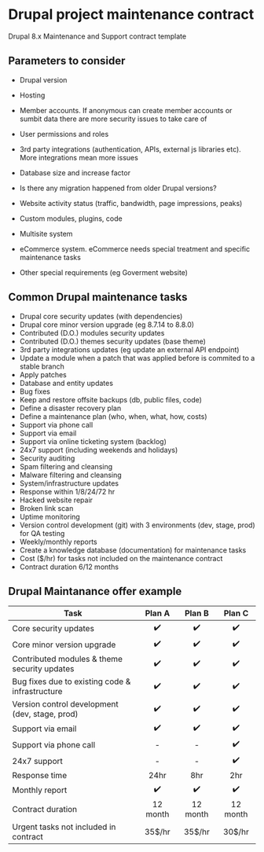 # Drupal project maintenance contract
Drupal 8.x Maintenance and Support contract template


## Parameters to consider

- Drupal version
- Hosting
- Member accounts. If anonymous can create member accounts or sumbit data there are more security issues to take care of
- User permissions and roles
- 3rd party integrations (authentication, APIs, external js libraries etc). More integrations mean more issues
- Database size and increase factor
- Is there any migration happened from older Drupal versions?
- Website activity status (traffic, bandwidth, page impressions, peaks)
- Custom modules, plugins, code
- Multisite system

- eCommerce system. eCommerce needs special treatment and specific maintenance tasks
- Other special requirements (eg Goverment website)


## Common Drupal maintenance tasks

- Drupal core security updates (with dependencies)
- Drupal core minor version upgrade (eg 8.7.14 to 8.8.0)
- Contributed (D.O.) modules security updates
- Contributed (D.O.) themes security updates (base theme)
- 3rd party integrations updates (eg update an external API endpoint)
- Update a module when a patch that was applied before is commited to a stable branch
- Apply patches
- Database and entity updates
- Bug fixes
- Keep and restore offsite backups (db, public files, code)
- Define a disaster recovery plan
- Define a maintenance plan (who, when, what, how, costs)
- Support via phone call
- Support via email
- Support via online ticketing system (backlog)
- 24x7 support (including weekends and holidays)
- Security auditing
- Spam filtering and cleansing
- Malware filtering and cleansing
- System/infrastructure updates
- Response within 1/8/24/72 hr
- Hacked website repair
- Broken link scan
- Uptime monitoring
- Version control development (git) with 3 environments (dev, stage, prod) for QA testing
- Weekly/monthly reports
- Create a knowledge database (documentation) for maintenance tasks
- Cost ($/hr) for tasks not included on the maintenance contract
- Contract duration 6/12 months


## Drupal Maintanance offer example

| Task   | Plan A    | Plan B    | Plan C   |
| ------ | :-------: | :-------: | :-------:|
| Core security updates | :heavy_check_mark: | :heavy_check_mark: | :heavy_check_mark: |
| Core minor version upgrade | :heavy_check_mark: | :heavy_check_mark: | :heavy_check_mark: |
| Contributed modules & theme security updates | :heavy_check_mark: | :heavy_check_mark: | :heavy_check_mark: |
| Bug fixes due to existing code & infrastructure | :heavy_check_mark: | :heavy_check_mark: | :heavy_check_mark: | 
| Version control development (dev, stage, prod) | :heavy_check_mark: | :heavy_check_mark: | :heavy_check_mark: | 
| Support via email | :heavy_check_mark: | :heavy_check_mark: | :heavy_check_mark: |
| Support via phone call | - | - | :heavy_check_mark: |
| 24x7 support | - | - | :heavy_check_mark: | 
| Response time | 24hr | 8hr | 2hr |
| Monthly report | :heavy_check_mark: | :heavy_check_mark: | :heavy_check_mark: | 
| Contract duration | 12 month | 12 month | 12 month |
| Urgent tasks not included in contract | 35$/hr | 35$/hr | 30$/hr |
